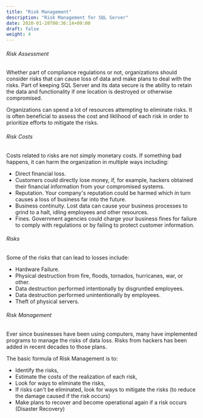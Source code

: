 ```yaml
---
title: "Risk Management"
description: "Risk Management for SQL Server"
date: 2020-01-28T00:36:14+09:00
draft: false
weight: 4
---
```


###### Risk Assessment

Whether part of compliance regulations or not, organizations should consider risks that can cause loss of data and make plans to deal with the risks.  Part of keeping SQL Server and its data secure is the ability to retain the data and functionality if one location is destroyed or otherwise compromised.

Organizations can spend a lot of resources attempting to eliminate risks.  It is often beneficial to assess the cost and liklihood of each risk in order to prioritize efforts to mitigate the risks.

###### Risk Costs

Costs related to risks are not simply monetary costs.  If something bad happens, it can harm the organization in multiple ways including:

* Direct financial loss.
* Customers could directly lose money, if, for example, hackers obtained their financial information from your compromised systems.
* Reputation.  Your company's reputation could be harmed which in turn causes a loss of business far into the future.
* Business continuity.  Lost data can cause your business processes to grind to a halt, idling employees and other resources.
* Fines.  Government agencies could charge your business fines for failure to comply with regulations or by failing to protect customer information.

###### Risks

Some of the risks that can lead to losses include:

* Hardware Failure.  
* Physical destruction from fire, floods, tornados, hurricanes, war, or other.
* Data destruction performed intentionally by disgruntled employees.
* Data destruction performed unintentionally by employees.
* Theft of physical servers.

###### Risk Management

Ever since businesses have been using computers, many have implemented programs to manage the risks of data loss.  Risks from hackers has been added in recent decades to those plans.

The basic formula of Risk Management is to:

* Identify the risks,
* Estimate the costs of the realization of each risk,
* Look for ways to eliminate the risks,
* If risks can't be eliminated, look for ways to mitigate the risks (to reduce the damage caused if the risk occurs)
* Make plans to recover and become operational again if a risk occurs (Disaster Recovery)
